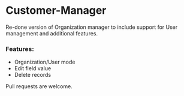# Customer-Manager

Re-done version of Organization manager to include support for User management and additional features.

### Features:

* Organization/User mode
* Edit field value
* Delete records

Pull requests are welcome.
